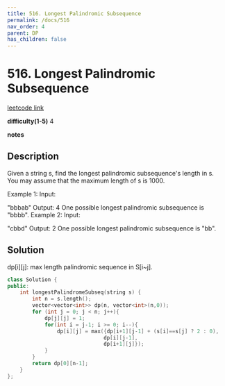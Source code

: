 ```yaml
---
title: 516. Longest Palindromic Subsequence
permalink: /docs/516
nav_order: 4
parent: DP
has_children: false
---
```

# 516. Longest Palindromic Subsequence
[leetcode link](https://leetcode.com/problems/longest-palindromic-subsequence/)

**difficulty(1-5)** 
4

**notes**   


## Description
Given a string s, find the longest palindromic subsequence's length in s. You may assume that the maximum length of s is 1000.

Example 1:
Input:

"bbbab"
Output:
4
One possible longest palindromic subsequence is "bbbb".
Example 2:
Input:

"cbbd"
Output:
2
One possible longest palindromic subsequence is "bb".

## Solution
dp[i][j]: 
max length palindromic sequence in S[i~j].

```c++
class Solution {
public:
    int longestPalindromeSubseq(string s) {
        int n = s.length();
        vector<vector<int>> dp(n, vector<int>(n,0));
        for (int j = 0; j < n; j++){
            dp[j][j] = 1;
            for(int i = j-1; i >= 0; i--){
                dp[i][j] = max({dp[i+1][j-1] + (s[i]==s[j] ? 2 : 0),
                               dp[i][j-1],
                               dp[i+1][j]});
            }
        }
        return dp[0][n-1];
    }
};
```

<!-- 
Default label
{: .label }

Blue label
{: .label .label-blue }

Stable
{: .label .label-green }

New release
{: .label .label-purple }

Coming soon
{: .label .label-yellow }

Deprecated
{: .label .label-red } -->
